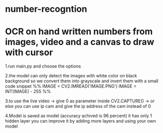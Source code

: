 # number-recogntion
# OCR on hand written numbers from images, video and a canvas to draw with cursor

1.run main.py and choose the options

2.the model can only detect the images with white color on black background so we convert them into grayscale and invert them with a small code snippet
  %%
    IMAGE = CV2.IMREAD('IMAGE.PNG')
    IMAGE = INT(IMAGE) - 255
   %%
 
3.to use the live video 
   -> give 0 as parameter inside CV2.CAPTURE()
   -> or else you can use ip cam and give the ip address of the cam instead of 0

4.Model is saved as model (accuracy achived is 96 percent) it has only 1 hidden layer you can improve it by adding more layers and using your own model

